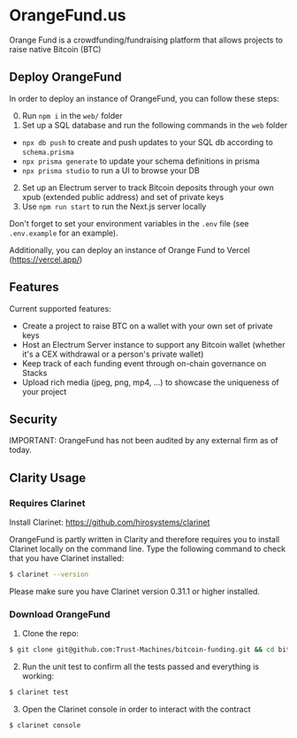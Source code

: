 # OrangeFund.us

Orange Fund is a crowdfunding/fundraising platform that allows projects to raise native Bitcoin (BTC)

## Deploy OrangeFund

In order to deploy an instance of OrangeFund, you can follow these steps:

0. Run `npm i` in the `web/` folder
1. Set up a SQL database and run the following commands in the `web` folder
  - `npx db push` to create and push updates to your SQL db according to `schema.prisma`
  - `npx prisma generate` to update your schema definitions in prisma
  - `npx prisma studio` to run a UI to browse your DB
2. Set up an Electrum server to track Bitcoin deposits through your own xpub (extended public address) and set of private keys
3. Use `npm run start` to run the Next.js server locally

Don't forget to set your environment variables in the `.env` file (see `.env.example` for an example).
 
Additionally, you can deploy an instance of Orange Fund to Vercel (https://vercel.app/)

## Features

Current supported features:
- Create a project to raise BTC on a wallet with your own set of private keys
- Host an Electrum Server instance to support any Bitcoin wallet (whether it's a CEX withdrawal or a person's private wallet)
- Keep track of each funding event through on-chain governance on Stacks
- Upload rich media (jpeg, png, mp4, ...) to showcase the uniqueness of your project

## Security

IMPORTANT: OrangeFund has not been audited by any external firm as of today.

## Clarity Usage  

### Requires Clarinet 

Install Clarinet: https://github.com/hirosystems/clarinet

OrangeFund is partly written in Clarity and therefore requires you to install Clarinet locally on the command line. Type the following command to check that you have Clarinet installed: 

```bash
$ clarinet --version
```

Please make sure you have Clarinet version 0.31.1 or higher installed.

### Download OrangeFund

1. Clone the repo: 

```bash
$ git clone git@github.com:Trust-Machines/bitcoin-funding.git && cd bitcoin-funding
```

2. Run the unit test to confirm all the tests passed and everything is working: 

```bash
$ clarinet test
```

3. Open the Clarinet console in order to interact with the contract 

```bash
$ clarinet console
```
